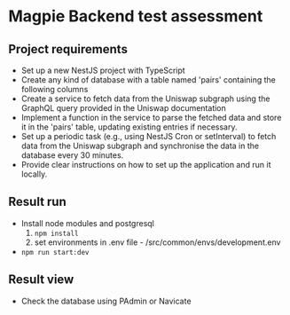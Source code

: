 # Magpie Backend test assessment

## Project requirements

- Set up a new NestJS project with TypeScript
- Create any kind of database with a table named 'pairs' containing the following columns
- Create a service to fetch data from the Uniswap subgraph using the GraphQL query provided in the Uniswap documentation
- Implement a function in the service to parse the fetched data and store it in the 'pairs' table, updating existing entries if necessary.
- Set up a periodic task (e.g., using NestJS Cron or setInterval) to fetch data from the Uniswap subgraph and synchronise the data in the database every 30 minutes.
- Provide clear instructions on how to set up the application and run it locally.

## Result run

- Install node modules and postgresql
  1. `npm install`
  2. set environments in .env file - /src/common/envs/development.env
- `npm run start:dev`

## Result view

- Check the database using PAdmin or Navicate
